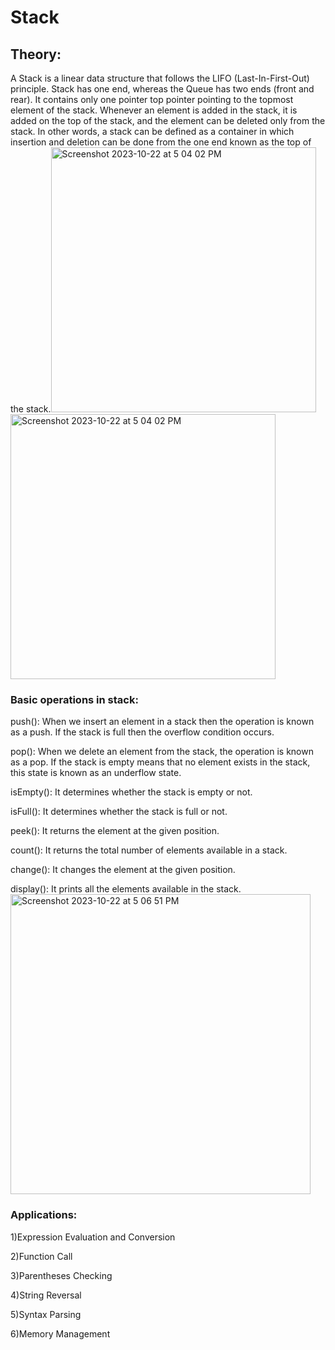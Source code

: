 # Stack
## Theory:
A Stack is a linear data structure that follows the LIFO (Last-In-First-Out) principle. Stack has one end, whereas the Queue has two ends (front and rear). 
It contains only one pointer top pointer pointing to the topmost element of the stack. Whenever an element is added in the stack, it is added on the top of the stack, and the element can be deleted only from the stack.
In other words, a stack can be defined as a container in which insertion and deletion can be done from the one end known as the top of the stack.<img width="424" alt="Screenshot 2023-10-22 at 5 04 02 PM" src="https://github.com/Rutuja-117/Stack/assets/139907839/5920ad79-f6aa-49cb-af7c-432f6a48a128">
<img width="424" alt="Screenshot 2023-10-22 at 5 04 02 PM" src="https://github.com/Rutuja-117/Stack/assets/139907839/400fe27b-1e53-44d9-a028-34d1f2ba6b21">
### Basic operations in stack:
push(): When we insert an element in a stack then the operation is known as a push. If the stack is full then the overflow condition occurs.

pop(): When we delete an element from the stack, the operation is known as a pop. If the stack is empty means that no element exists in the stack, this state is known as an underflow state.

isEmpty(): It determines whether the stack is empty or not.

isFull(): It determines whether the stack is full or not.

peek(): It returns the element at the given position.

count(): It returns the total number of elements available in a stack.

change(): It changes the element at the given position.

display(): It prints all the elements available in the stack.
<img width="480" alt="Screenshot 2023-10-22 at 5 06 51 PM" src="https://github.com/Rutuja-117/Stack/assets/139907839/a9281ca6-191b-4a33-a886-1a9baf7bdbc3">
### Applications:
1)Expression Evaluation and Conversion

2)Function Call

3)Parentheses Checking

4)String Reversal

5)Syntax Parsing

6)Memory Management
